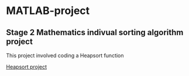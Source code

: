 # MATLAB-project

## Stage 2 Mathematics indivual sorting algorithm project 
This project involved coding a Heapsort function

[Heapsort project](heapsort.m)
